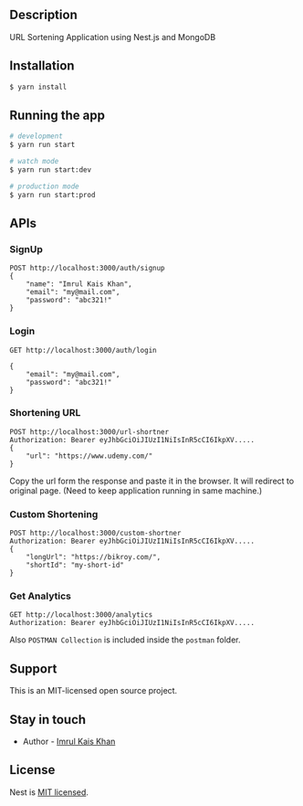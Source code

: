 
## Description

URL Sortening Application using Nest.js and MongoDB

## Installation

```bash
$ yarn install
```

## Running the app

```bash
# development
$ yarn run start

# watch mode
$ yarn run start:dev

# production mode
$ yarn run start:prod
```

## APIs

### SignUp
```HTTP
POST http://localhost:3000/auth/signup
{
    "name": "Imrul Kais Khan",
    "email": "my@mail.com",
    "password": "abc321!"
}
```
### Login
```HTTP
GET http://localhost:3000/auth/login

{
    "email": "my@mail.com",
    "password": "abc321!"
}
```

### Shortening URL
```HTTP
POST http://localhost:3000/url-shortner
Authorization: Bearer eyJhbGciOiJIUzI1NiIsInR5cCI6IkpXV.....
{
    "url": "https://www.udemy.com/"
}
```
Copy the url form the response and paste it in the browser. It will redirect to original page. (Need to keep application running in same machine.)

### Custom Shortening
```HTTP
POST http://localhost:3000/custom-shortner
Authorization: Bearer eyJhbGciOiJIUzI1NiIsInR5cCI6IkpXV.....
{
    "longUrl": "https://bikroy.com/",
    "shortId": "my-short-id"
}
```

### Get Analytics
```HTTP
GET http://localhost:3000/analytics
Authorization: Bearer eyJhbGciOiJIUzI1NiIsInR5cCI6IkpXV.....
```

Also `POSTMAN Collection` is included inside the `postman` folder.

## Support

This is an MIT-licensed open source project. 

## Stay in touch

- Author - [Imrul Kais Khan](https://www.linkedin.com/in/imrul-kais-khan/)


## License

Nest is [MIT licensed](LICENSE).
